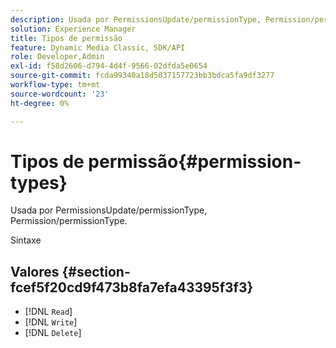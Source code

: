 ```yaml
---
description: Usada por PermissionsUpdate/permissionType, Permission/permissionType.
solution: Experience Manager
title: Tipos de permissão
feature: Dynamic Media Classic, SDK/API
role: Developer,Admin
exl-id: f58d2606-d794-4d4f-9566-02dfda5e0654
source-git-commit: fcda99340a18d5037157723bb3bdca5fa9df3277
workflow-type: tm+mt
source-wordcount: '23'
ht-degree: 0%

---
```


# Tipos de permissão{#permission-types}

Usada por PermissionsUpdate/permissionType, Permission/permissionType.

Sintaxe

## Valores {#section-fcef5f20cd9f473b8fa7efa43395f3f3}

* [!DNL `Read`]
* [!DNL `Write`]
* [!DNL `Delete`]
